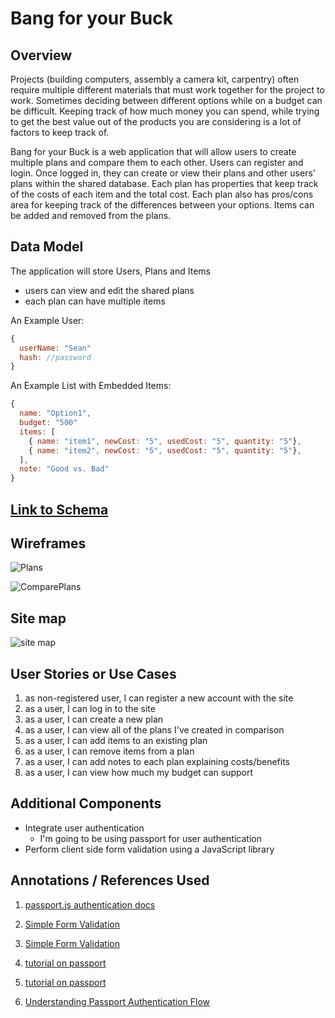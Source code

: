 # Bang for your Buck

## Overview

Projects (building computers, assembly a camera kit, carpentry) often require multiple different materials that must work together for the project to work. Sometimes deciding between different options while on a budget can be difficult. Keeping track of how much money you can spend, while trying to get the best value out of the products you are considering is a lot of factors to keep track of.

Bang for your Buck is a web application that will allow users to create multiple plans and compare them to each other. Users can register and login. Once logged in, they can create or view their plans and other users' plans within the shared database. Each plan has properties that keep track of the costs of each item and the total cost. Each plan also has pros/cons area for keeping track of the differences between your options. Items can be added and removed from the plans.


## Data Model

The application will store Users, Plans and Items

* users can view and edit the shared plans
* each plan can have multiple items


An Example User:

```javascript
{
  userName: "Sean"
  hash: //password
}
```

An Example List with Embedded Items:

```javascript
{
  name: "Option1",
  budget: "500"
  items: [
    { name: "item1", newCost: "5", usedCost: "5", quantity: "5"},
    { name: "item2", newCost: "5", usedCost: "5", quantity: "5"},
  ],
  note: "Good vs. Bad"
}
```


## [Link to Schema](src/db.js) 


## Wireframes

![Plans](documentation/wire1.jpg)

![ComparePlans](documentation/wire2.jpg)

## Site map

![site map](documentation/sitelink.jpg)
## User Stories or Use Cases

1. as non-registered user, I can register a new account with the site
2. as a user, I can log in to the site
3. as a user, I can create a new plan
4. as a user, I can view all of the plans I've created in comparison
5. as a user, I can add items to an existing plan
6. as a user, I can remove items from a plan
7. as a user, I can add notes to each plan explaining costs/benefits
8. as a user, I can view how much my budget can support

## Additional Components

* Integrate user authentication
    * I'm going to be using passport for user authentication
* Perform client side form validation using a JavaScript library

## Annotations / References Used

1. [passport.js authentication docs](http://passportjs.org/docs)

2. [Simple Form Validation](https://www.elated.com/articles/form-validation-with-javascript/)

3. [Simple Form Validation](https://www.w3schools.com/js/js_validation.asp)

4. [tutorial on passport](https://code.tutsplus.com/tutorials/authenticating-nodejs-applications-with-passport--cms-21619)

5. [tutorial on passport](https://scotch.io/tutorials/easy-node-authentication-setup-and-local)

6. [Understanding Passport Authentication Flow](http://toon.io/understanding-passportjs-authentication-flow/)
